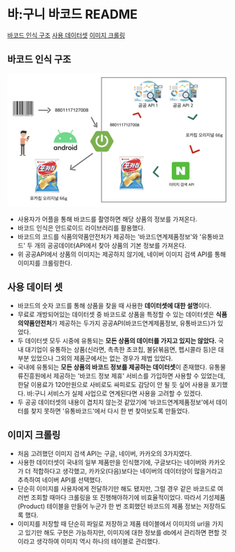 # 바:구니 바코드 README

[바코드 인식 구조](#바코드-인식-구조)
[사용 데이터셋](#사용-데이터-셋)
[이미지 크롤링](#이미지-크롤링)



## 바코드 인식 구조

![image-20220519010108713](README_barcode.assets/image-20220519010108713.png)




- 사용자가 어플을 통해 바코드를 촬영하면 해당 상품의 정보를 가져온다.
- 바코드 인식은 안드로이드 라이브러리를 활용했다.
- 바코드의 코드를 식품의약품안전처가 제공하는 '바코드연계제품정보'와 '유통바코드' 두 개의 공공데이터API에서 찾아 상품의 기본 정보를 가져온다.
- 위 공공API에서 상품의 이미지는 제공하지 않기에, 네이버 이미지 검색 API를 통해 이미지를 크롤링한다.



## 사용 데이터 셋

- 바코드의 숫자 코드를 통해 상품을 찾을 때 사용한 **데이터셋에 대한 설명**이다.
- 무료로 개방되어있는 데이터셋 중 바코드로 상품을 특정할 수 있는 데이터셋은 **식품의약품안전처**가 제공하는 두가지 공공API(바코드연계제품정보, 유통바코드)가 있었다.
- 두 데이터셋 모두 시중에 유통되는 **모든 상품의 데이터를 가지고 있지는 않았다.** 국내 대기업이 유통하는 상품(신라면, 촉촉한 초코칩, 불닭볶음면, 펩시콜라 등)은 대부분 있었으나 그외의 제품군에서는 없는 경우가 제법 있었다.
- 국내에 유통되는 **모든 상품의 바코드 정보를 제공하는 데이터셋**이 존재했다. 유통물류진흥원에서 제공하는 '바코드 정보 제휴' 서비스를 가입하면 사용할 수 있었는데, 한달 이용료가 120만원으로 사비로도 싸피로도 감당이 안 될 듯 싶어 사용을 포기했다. 바:구니 서비스가 실제 사업으로 연계된다면 사용을 고려할 수 있겠다.
- 두 공공 데이터셋의 내용이 겹치지 않는것 같았기에 '바코드연계제품정보'에서 데이터를 찾지 못하면 '유통바코드'에서 다시 한 번 찾아보도록 만들었다.



## 이미지 크롤링

- 처음 고려했던 이미지 검색 API는 구글, 네이버, 카카오의 3가지였다.
- 사용한 데이터셋이 국내의 일부 제품만을 인식했기에, 구글보다는 네이버와 카카오가 더 적합하다고 생각했고, 카카오(다음)보다는 네이버의 데이터양이 많을거라고 추측하여 네이버 API를 선택했다.
- 단순히 이미지를 사용자에게 전달하기만 해도 됐지만, 그럴 경우 같은 바코드로 여러번 조회할 때마다 크롤링을 또 진행해야하기에 비효율적이었다. 따라서 기성제품(Product) 테이블을 만들어 누군가 한 번 조회했던 바코드의 제품 정보는 저장하도록 했다.
- 이미지를 저장할 때 단순히 파일로 저장하고 제품 테이블에서 이미지의 url을 가지고 있기만 해도 구현은 가능하지만, 이미지에 대한 정보를 db에서 관리하면 편할 것이라고 생각하여 이미지 역시 하나의 테이블로 관리했다.